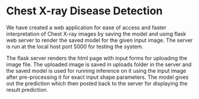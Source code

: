 # Chest X-ray Disease Detection 

We have created a web application for ease of access and faster interpretation of Chest X-ray images by saving the model and using flask web server to render the saved model for the given input image. The server is run at the local host port 5000 for testing the system. 

The flask server renders the html page with input forms for uploading the image file. The uploaded image is saved in uploads folder in the server and the saved model is used for running inference on it using the input image after pre-processing it for exact input shape parameters. The model gives out the prediction which then posted back to the server for displaying the result prediction. 
